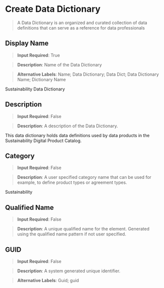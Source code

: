 # Create Data Dictionary
>	A Data Dictionary is an organized and curated collection of data definitions that can serve as a reference for data professionals

## Display Name
>	**Input Required**: True

>	**Description**: Name of the Data Dictionary

>	**Alternative Labels**: Name; Data Dictionary; Data Dict; Data Dictionary Name; Dictionary Name

Sustainability Data Dictionary
## Description
>	**Input Required**: False

>	**Description**: A description of the Data Dictionary.

This data dictionary holds data definitions used by data products in the Sustainability Digital Product Catalog.
## Category
>	**Input Required**: False

>	**Description**: A user specified category name that can be used for example, to define product types or agreement types.

Sustainability
## Qualified Name
>	**Input Required**: False

>	**Description**: A unique qualified name for the element. Generated using the qualified name pattern  if not user specified.


## GUID
>	**Input Required**: False

>	**Description**: A system generated unique identifier.

>	**Alternative Labels**: Guid; guid

